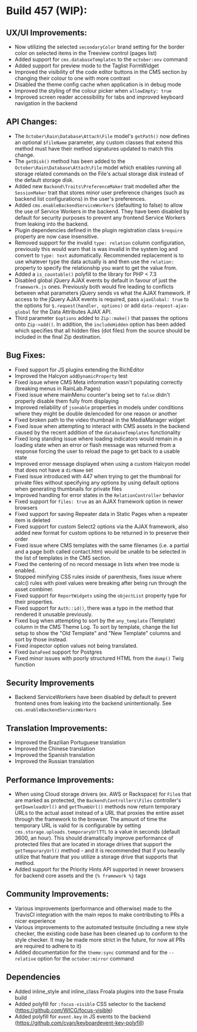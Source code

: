 # Build 457 (WIP):

## UX/UI Improvements:
- Now utilizing the selected `secondaryColor` brand setting for the border color on selected items in the Treeview control (pages list)
- Added support for `cms.databaseTemplates` to the `october:env` command
- Added support for preview mode to the Taglist FormWidget
- Improved the visibility of the code editor buttons in the CMS section by changing their colour to one with more contrast
- Disabled the theme config cache when application is in debug mode
- Improved the styling of the colour picker when `allowEmpty: true`
- Improved screen reader accessibility for tabs and improved keyboard navigation in the backend

## API Changes:
- The `October\Rain\Database\Attach\File` model's `getPath()` now defines an optional `$fileName` parameter, any custom classes that extend this method must have their method signatures updated to match this change.
- The `getDisk()` method has been added to the `October\Rain\Database\Attach\File` model which enables running all storage related commands on the File's actual storage disk instead of the default storage disk.
- Added new `Backend\Traits\PreferenceMaker` trait modelled after the `SessionMaker` trait that stores minor user preference changes (such as backend list configurations) in the user's preferences.
- Added `cms.enableBackendServiceWorkers` (defaulting to false) to allow the use of Service Workers in the backend. They have been disabled by default for security purposes to prevent any frontend Service Workers from leaking into the backend.
- Plugin dependencies defined in the plugin registration class `$require` property are now case insensitive.
- Removed support for the invalid `type: relation` column configuration, previously this would warn that is was invalid in the system log and convert to `type: text` automatically. Recommended replacement is to use whatever type the data actually is and then use the `relation:` property to specify the relationship you want to get the value from.
- Added a `is_countable()` polyfill to the library for PHP < 7.3
- Disabled global jQuery AJAX events by default in favour of just the `framework.js` ones. Previously both would fire leading to conflicts between what parameters jQuery sends vs what the AJAX framework. If access to the jQuery AJAX events is required, pass `ajaxGlobal: true` to the options for `$.request(handler, options)` or add `data-request-ajax-global` for the Data Attributes AJAX API.
- Third parameter `$options` added to `Zip::make()` that passes the options onto `Zip->add()`. In addition, the `includeHidden` option has been added which specifies that all hidden files (dot files) from the source should be included in the final Zip destination.

## Bug Fixes:
- Fixed support for JS plugins extending the RichEditor
- Improved the Halcyon `addDynamicProperty` test
- Fixed issue where CMS Meta information wasn't populating correctly (breaking menus in RainLab.Pages)
- Fixed issue where mainMenu counter's being set to `false` didn't properly disable them fully from displaying
- Improved reliability of `jsonable` properties in models under conditions where they might be double de/encoded for one reason or another
- Fixed broken path to the video thumbnail in the MediaManager widget
- Fixed issue when attempting to interact with CMS assets in the backend caused by the recent addition of the `databaseTemplates` functionality
- Fixed long standing issue where loading indicators would remain in a loading state when an error or flash message was returned from a response forcing the user to reload the page to get back to a usable state
- Improved error message displayed when using a custom Halcyon model that does not have a `dirName` set
- Fixed issue introduced with 447 when trying to get the thumbnail for private files without specifying any options by using default options when generating thumbnails for private files
- Improved handling for error states in the `RelationController` behavior
- Fixed support for `files: true` as an AJAX framework option in newer browsers
- Fixed support for saving Repeater data in Static Pages when a repeater item is deleted
- Fixed support for custom Select2 options via the AJAX framework, also added new format for custom options to be returned in to preserve their order
- Fixed issue where CMS templates with the same filenames (i.e. a partial and a page both called contact.htm) would be unable to be selected in the list of templates in the CMS section.
- Fixed the centering of no record message in lists when tree mode is enabled.
- Stopped minifying CSS rules inside of parenthesis, fixes issue where calc() rules with pixel values were breaking after being run through the asset combiner.
- Fixed support for `ReportWidgets` using the `objectList` property type for their properties.
- Fixed support for `Auth::id()`, there was a typo in the method that rendered it unusable previously.
- Fixed bug when attempting to sort by the `any_template` (Template) column in the CMS Theme Log. To sort by template, change the list setup to show the "Old Template" and "New Template" columns and sort by those instead.
- Fixed inspector option values not being translated.
- Fixed `DataFeed` support for Postgres
- Fixed minor issues with poorly structured HTML from the `dump()` Twig function

## Security Improvements
- Backend ServiceWorkers have been disabled by default to prevent frontend ones from leaking into the backend unintentionally. See `cms.enableBackendServiceWorkers`

## Translation Improvements:
- Improved the Brazilian Portuguese translation
- Improved the Chinese translation
- Improved the Spanish translation
- Improved the Russian translation

## Performance Improvements:
- When using Cloud storage drivers (ex. AWS or Rackspace) for `File`s that are marked as protected, the `Backend\Controllers\Files` controller's `getDownloadUrl()` and `getThumbUrl()` methods now return temporary URLs to the actual asset instead of a URL that proxies the entire asset through the framework to the browser. The amount of time the temporary URL is valid for is configurable by setting `cms.storage.uploads.temporaryUrlTTL` to a value in seconds (default 3600, an hour). This should dramatically improve performance of protected files that are located in storage drives that support the `getTemporaryUrl()` method - and it is recommended that if you heavily utilize that feature that you utilize a storage drive that supports that method.
- Added support for the Priority Hints API supported in newer browsers for backend core assets and the `{% framework %}` tags

## Community Improvements:
- Various improvements (performance and otherwise) made to the TravisCI integration with the main repos to make contributing to PRs a nicer experience
- Various improvements to the automated testsuite (including a new style checker, the existing code base has been cleaned up to conform to the style checker. It may be made more strict in the future, for now all PRs are required to adhere to it)
- Added documentation for the `theme:sync` command and for the `--relative` option for the `october:mirror` command

## Dependencies
- Added inline_style and inline_class Froala plugins into the base Froala build
- Added polyfill for `:focus-visible` CSS selector to the backend (https://github.com/WICG/focus-visible)
- Added polyfill for `event.key` in JS events to the backend (https://github.com/cvan/keyboardevent-key-polyfill)